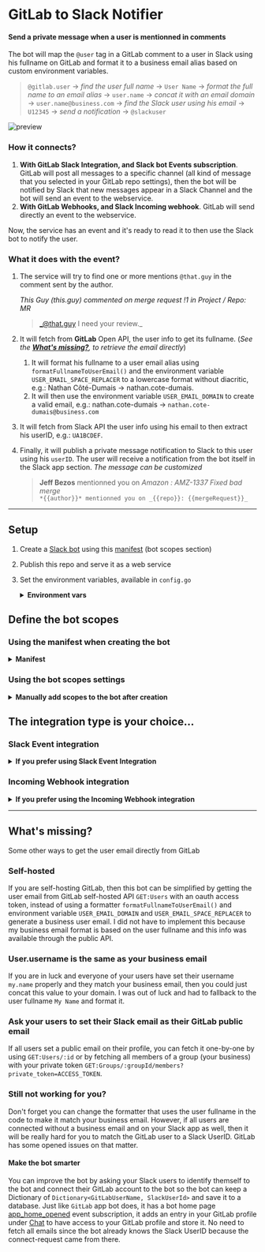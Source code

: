 # GitLab to Slack Notifier
#### Send a private message when a user is mentionned in comments

The bot will map the `@user` tag in a GitLab comment to a user in Slack using his fullname on GitLab and format it to a business email alias  based on custom environment variables.

> `@gitlab.user` → _find the user full name_ → `User Name` → _format the full name to an email alias_ → `user.name` → _concat it with an email domain_ → `user.name@business.com` → _find the Slack user using his email_ → `U12345` → _send a notification_ → `@slackuser`

![preview](./215661429-dd1b2944-4b9f-46a0-9d87-f06c4f05f5f9.png)

### How it connects?
1. **With GitLab Slack Integration, and Slack bot Events subscription**. GitLab will post all messages to a specific channel (all kind of message that you selected in your GitLab repo settings), then the bot will be notified by Slack that new messages appear in a Slack Channel and the bot will send an event to the webservice.
1. **With GitLab Webhooks, and Slack Incoming webhook**. GitLab will send directly an event to the webservice.

Now, the service has an event and it's ready to read it to then use the Slack bot to notify the user.

### What it does with the event?
1. The service will try to find one or more mentions `@that.guy` in the comment sent by the author.

    _This Guy (this.guy) commented on merge request !1 in Project / Repo: MR_
    >    _@that.guy I need your review._

1. It will fetch from **GitLab** Open API, the user info to get its fullname. (_See the [**What's missing?**](#whats-missing), to retrieve the email directly_)
   1. It will format his fullname to a user email alias using `formatFullnameToUserEmail()` and the environment variable `USER_EMAIL_SPACE_REPLACER` to a lowercase format without diacritic, e.g.: Nathan Côté-Dumais → nathan.cote-dumais.
   1. It will then use the environment variable `USER_EMAIL_DOMAIN` to create a valid email, e.g.: nathan.cote-dumais → `nathan.cote-dumais@business.com`
1. It will fetch from Slack API the user info using his email to then extract his userID, e.g.: `UA1BCDEF`.
1. Finally, it will publish a private message notification to Slack to this user using his `userID`. The user will receive a notification from the bot itself in the Slack app section. _The message can be customized_     
    > **Jeff Bezos** mentionned you on _Amazon : AMZ-1337 Fixed bad merge_   
        `*{{author}}* mentionned you on _{{repo}}: {{mergeRequest}}_`  

---

## Setup
1. Create a [Slack bot](https://api.slack.com/apps) using this [manifest](#using-the-manifest-when-creating-the-bot) (bot scopes section)
1. Publish this repo and serve it as a web service
1. Set the environment variables, available in `config.go`
    <details>
        <summary><b>Environment vars</b></summary>
        
    1. `PORT` (optional) Default to `3000`
    1. `SLACK_EVENT_READ_CHANNEL` (optional) It will monitor activities of a specific channel. The ID can be found by opening your Slack Workspace in the Slack web app and getting it from the URL
    1. `SLACK_BOT_OAUTH_TOKEN` The token is available in you Slack bot **Settings** → **Install App** → **Bot User OAuth Token**
    1. `USER_EMAIL_DOMAIN` Needed to format all user name to an email using this domain `@business.com`
    1. `USER_EMAIL_SPACE_REPLACER` (optional) Needed to format the user name to an email alias. It replaces spaces by another char, like "_", default to ""
    1. `GITLAB_WEBHOOK_SECRET_TOKEN` Needed to receive event from GitLab webhook, set the same phrase in GitLab Secret token than this variable
    1. `SLACK_BOT_NOTIFICATION_COLOR` (optional) color of the notification border, `#0099CC`
    1. `SLACK_BOT_NOTIFICATION_GREATINGS` Message sent by your bot to the user, the bot passes 3 arguments to your string using keyword:
        1. `{{author}}` Author of the comment
        1. `{{repository}}` Repository / project name
        1. `{{mergeRequest}}` Merge request title
        
        Set the phrase to handle one of all keywords, such as: 
        ```go
        "_{{author}}_ mentionned you on GitLab!\nProject: *{{repository}}*\nMerge request: *{{mergeRequest}}*"
        // output: 
        //    Jeff Bezos mentionned you on GitLab!
        //    Project: Amazon
        //    Merge request: AMZ-1337 Fixed bad merge
        "{{author}} mentionned you on the merge request: {{mergeRequest}}"
        // output:
        //    Jeff Bezos mentionned you on the merge request AMZ-1337 Fixed bad merged
        "_{{author|Unknown user}}_ mentionned you on GitLab"
        // output:
        //    Jeff Bezos mentionned you on GitLab
        ```

        You may want to add a fallback word if GitLab does not return a value for a certain keyword using a pipe character `|` inside the keyword. `{{author|Someone}}`: will print "_Someone_" if the author is not found.
        
    </details>


## Define the bot scopes
### Using the manifest when creating the bot
<details>
    <summary><b>Manifest</b></summary>

Change the sections wrapped in `[[brackets]]`, then use it while creating the bot **From an app manifest**:

```yaml
display_information:
  name: GitLabrador
  description: Send you a private message when you are mentioned on GitLab
  background_color: "#292961"
  long_description: "This bot send you a private message when you are mentioned on GitLab.\r

    \r

    It finds you by matching your [[business]] email to your user fullname on GitLab, which makes a direct match with your Slack ID. IF the bot cannot communicate with you, valid that your GitLab fullname matches your [[business]] email alias.\r

    \r

    Exemple: John Doe, devient john.doe@domain.com\r

    \r

    https://github.com/jwallet/gitlab-slack-notifier 🌟"
features:
  bot_user:
    display_name: GitLabrador
    always_online: false
oauth_config:
  scopes:
    bot:
      - channels:history
      - im:write
      - incoming-webhook
      - users:read
      - users:read.email
      - chat:write
settings:
  event_subscriptions:
    request_url: https://[[webservice.host.com]]/slack-events
    bot_events:
      - message.channels
  org_deploy_enabled: false
  socket_mode_enabled: false
  token_rotation_enabled: false
```

</details>

### Using the bot scopes settings
<details>
<summary><b>Manually add scopes to the bot after creation</b></summary>

Go back to your bot page, go to **OAuth & Permissions**, scroll down to **Scopes**, and select these scopes:
    
1. `im:write` to notify a user
1. `chat:write` to write as himself on Slack
1. `users:read` to fetch user info from Slack API
1. `users:read.email` to fetch user info from SLACK API
1. `channels:history` (optional, for slack events) to read the channel
1. `incoming-webhook` (optional, for slack events) only, if you used this bot to let GitLab to post to the channel with it, in Slack Integrations.
    
</details>


## The integration type is your choice...

### Slack Event integration

<details>
    <summary><b>If you prefer using Slack Event Integration</b></summary>

1. Go to the **Install app** and create a webhook URL if not done yet.
1. Copy the webhook url to your GitLab repo settings:

    > GitLab → Repo → Settings → Integrations → Slack Notifications Integration → Webhook URL
1. Configure what you will like to receive from GitLab in your Slack channel. GitLab only handle one channel at the moment ([they have an opened issue](https://gitlab.com/gitlab-org/gitlab/-/issues/12895)).
1. Go to the **Event subscriptions** and paste where you host this app `https://my.webservice.com/slack-events`
1. Then, in the same section, _Subscribe to bot events_ by adding **message.channels** `Scope channels:history` to be able to read the channel where you receive GitLab comments.
</details>
    
### Incoming Webhook integration

<details>
    <summary><b>If you prefer using the Incoming Webhook integration</b></summary>

1. Go to your GitLab repo settings
    > GitLab → Repo → Settings → Webhooks → URL
1. Copy your webservice webhook endpoint (you might not need to add the port)

    `http://my.webservice/gitlab-webhook`
1. Enter a `Secret token`, any phrase. Remember it. It will have to math the environment variable `GITLAB_WEBHOOK_SECRET_TOKEN`
1. Select to receive, only the `Comments`.
1. Save the changes, and if the server is running, hit the button **Test > Comments**.

</details>

---

## What's missing?
Some other ways to get the user email directly from GitLab

### Self-hosted
If you are self-hosting GitLab, then this bot can be simplified by getting the user email from GitLab self-hosted API `GET:Users` with an oauth access token, instead of using a formatter `formatFullnameToUserEmail()` and environment variable `USER_EMAIL_DOMAIN` and `USER_EMAIL_SPACE_REPLACER` to generate a business user email. I did not have to implement this because my business email format is based on the user fullname and this info was available through the public API.

### User.username is the same as your business email
If you are in luck and everyone of your users have set their username `my.name` properly and they match your business email, then you could just concat this value to your domain. I was out of luck and had to fallback to the user fullname `My Name` and format it.

### Ask your users to set their Slack email as their GitLab public email
If all users set a public email on their profile, you can fetch it one-by-one by using `GET:Users/:id` or by fetching all members of a group (your business) with your private token `GET:Groups/:groupId/members?private_token=ACCESS_TOKEN`.

### Still not working for you?
Don't forget you can change the formatter that uses the user fullname in the code to make it match your business email. However, if all users are connected without a business email and on your Slack app as well, then it will be really hard for you to match the GitLab user to a Slack UserID. GitLab has some opened issues on that matter. 

#### Make the bot smarter
You can improve the bot by asking your Slack users to identify themself to the bot and connect their GitLab account to the bot so the bot can keep a Dictionary of `Dictionary<GitLabUserName, SlackUserId>` and save it to a database. Just like `GitLab` app bot does, it has a bot home page [app_home_opened](https://api.slack.com/events/app_home_opened) event subscription, it adds an entry in your GitLab profile under [Chat](https://gitlab.com/-/profile/chat_names) to have access to your GitLab profile and store it. No need to fetch all emails since the bot already knows the Slack UserID because the connect-request came from there.
